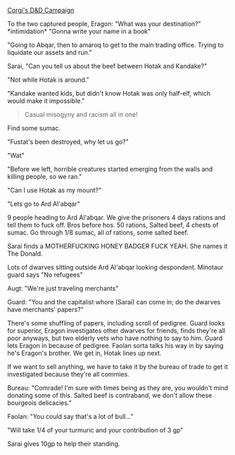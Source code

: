 ---
---

[Corgi's D&D Campaign](/games/corgi)

To the two captured people, Eragon: "What was your destination?" \*intimidation\* "Gonna write your name in a book"

"Going to Abqar, then to amaroq to get to the main trading office. Trying to liquidate our assets and run."

Sarai, "Can you tell us about the beef between Hotak and Kandake?"

"Not while Hotak is around."

"Kandake wanted kids, but didn't know Hotak was only half-elf, which would make it impossible."

> Casual misogyny and racism all in one!

Find some sumac.

"Fustat's been destroyed, why let us go?"

"Wat"

"Before we left, horrible creatures started emerging from the walls and killing people, so we ran."

"Can I use Hotak as my mount?"

"Lets go to Ard Al'abqar"

9 people heading to Ard Al'abqar. We give the prisoners 4 days rations and tell them to fuck off. Bros before hos. 50 rations, Salted beef, 4 chests of sumac. Go through 1/8 sumac, all of rations, some salted beef.

Sarai finds a MOTHERFUCKING HONEY BADGER FUCK YEAH. She names it The Donald.

Lots of dwarves sitting outside Ard Al'abqar looking despondent. Minotaur guard says "No refugees"

Augt: "We're just traveling merchants"

Guard: "You and the capitalist whore (Sarai) can come in; do the dwarves have merchants' papers?"

There's some shuffling of papers, including scroll of pedigree. Guard looks for superior, Eragon investigates other dwarves for friends, finds they're all poor anyways, but two elderly vets who have nothing to say to him. Guard lets Eragon in because of pedigree. Faolan sorta talks his way in by saying he's Eragon's brother.  We get in, Hotak lines up next.

If we want to sell anything, we have to take it by the bureau of trade to get it investigated because they're all commies.

Bureau: "Comrade! I'm sure with times being as they are, you wouldn't mind donating some of this. Salted beef is contraband, we don't allow these bourgeois delicacies."

Faolan: "You could say that's a lot of bull..."

"Will take 1/4 of your turmuric and your contribution of 3 gp"

Sarai gives 10gp to help their standing.
